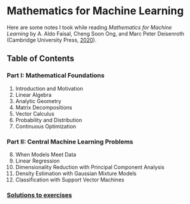 # Mathematics for Machine Learning
Here are some notes I took while reading *Mathematics for Machine Learning* by A. Aldo Faisal, Cheng Soon Ong, and Marc Peter Deisenroth (Cambridge University Press, [2020](https://mml-book.github.io/)).

## Table of Contents

### Part I: Mathematical Foundations
1. Introduction and Motivation
2. Linear Algebra
3. Analytic Geometry
4. Matrix Decompositions
5. Vector Calculus
6. Probability and Distribution
7. Continuous Optimization

### Part II: Central Machine Learning Problems
8. When Models Meet Data
9. Linear Regression
10. Dimensionality Reduction with Principal Component Analysis
11. Density Estimation with Gaussian Mixture Models
12. Classification with Support Vector Machines

### [Solutions to exercises](solutions/solutions.md)
